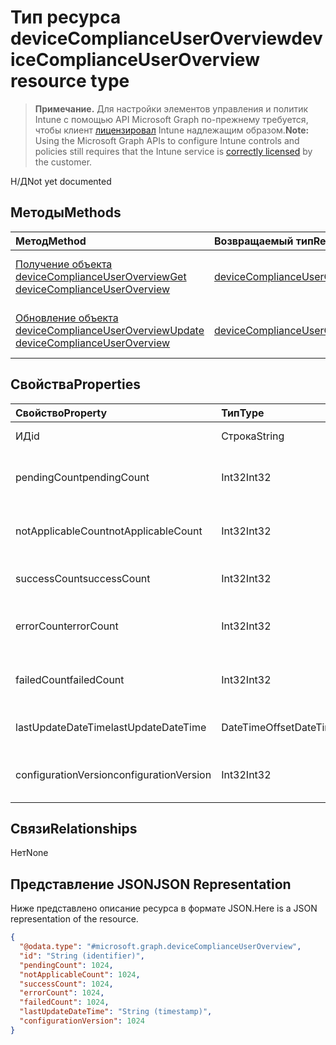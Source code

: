 # <a name="devicecomplianceuseroverview-resource-type"></a><span data-ttu-id="12331-101">Тип ресурса deviceComplianceUserOverview</span><span class="sxs-lookup"><span data-stu-id="12331-101">deviceComplianceUserOverview resource type</span></span>

> <span data-ttu-id="12331-102">**Примечание.** Для настройки элементов управления и политик Intune с помощью API Microsoft Graph по-прежнему требуется, чтобы клиент [лицензировал](https://go.microsoft.com/fwlink/?linkid=839381) Intune надлежащим образом.</span><span class="sxs-lookup"><span data-stu-id="12331-102">**Note:** Using the Microsoft Graph APIs to configure Intune controls and policies still requires that the Intune service is [correctly licensed](https://go.microsoft.com/fwlink/?linkid=839381) by the customer.</span></span>

<span data-ttu-id="12331-103">Н/Д</span><span class="sxs-lookup"><span data-stu-id="12331-103">Not yet documented</span></span>
## <a name="methods"></a><span data-ttu-id="12331-104">Методы</span><span class="sxs-lookup"><span data-stu-id="12331-104">Methods</span></span>
|<span data-ttu-id="12331-105">Метод</span><span class="sxs-lookup"><span data-stu-id="12331-105">Method</span></span>|<span data-ttu-id="12331-106">Возвращаемый тип</span><span class="sxs-lookup"><span data-stu-id="12331-106">Return Type</span></span>|<span data-ttu-id="12331-107">Описание</span><span class="sxs-lookup"><span data-stu-id="12331-107">Description</span></span>|
|:---|:---|:---|
|[<span data-ttu-id="12331-108">Получение объекта deviceComplianceUserOverview</span><span class="sxs-lookup"><span data-stu-id="12331-108">Get deviceComplianceUserOverview</span></span>](../api/intune_deviceconfig_devicecomplianceuseroverview_get.md)|[<span data-ttu-id="12331-109">deviceComplianceUserOverview</span><span class="sxs-lookup"><span data-stu-id="12331-109">deviceComplianceUserOverview</span></span>](../resources/intune_deviceconfig_devicecomplianceuseroverview.md)|<span data-ttu-id="12331-110">Чтение свойств и связей объекта [deviceComplianceUserOverview](../resources/intune_deviceconfig_devicecomplianceuseroverview.md).</span><span class="sxs-lookup"><span data-stu-id="12331-110">Read properties and relationships of the [deviceComplianceUserOverview](../resources/intune_deviceconfig_devicecomplianceuseroverview.md) object.</span></span>|
|[<span data-ttu-id="12331-111">Обновление объекта deviceComplianceUserOverview</span><span class="sxs-lookup"><span data-stu-id="12331-111">Update deviceComplianceUserOverview</span></span>](../api/intune_deviceconfig_devicecomplianceuseroverview_update.md)|[<span data-ttu-id="12331-112">deviceComplianceUserOverview</span><span class="sxs-lookup"><span data-stu-id="12331-112">deviceComplianceUserOverview</span></span>](../resources/intune_deviceconfig_devicecomplianceuseroverview.md)|<span data-ttu-id="12331-113">Обновление свойств объекта [deviceComplianceUserOverview](../resources/intune_deviceconfig_devicecomplianceuseroverview.md).</span><span class="sxs-lookup"><span data-stu-id="12331-113">Update the properties of a [deviceComplianceUserOverview](../resources/intune_deviceconfig_devicecomplianceuseroverview.md) object.</span></span>|

## <a name="properties"></a><span data-ttu-id="12331-114">Свойства</span><span class="sxs-lookup"><span data-stu-id="12331-114">Properties</span></span>
|<span data-ttu-id="12331-115">Свойство</span><span class="sxs-lookup"><span data-stu-id="12331-115">Property</span></span>|<span data-ttu-id="12331-116">Тип</span><span class="sxs-lookup"><span data-stu-id="12331-116">Type</span></span>|<span data-ttu-id="12331-117">Описание</span><span class="sxs-lookup"><span data-stu-id="12331-117">Description</span></span>|
|:---|:---|:---|
|<span data-ttu-id="12331-118">ИД</span><span class="sxs-lookup"><span data-stu-id="12331-118">id</span></span>|<span data-ttu-id="12331-119">Строка</span><span class="sxs-lookup"><span data-stu-id="12331-119">String</span></span>|<span data-ttu-id="12331-120">Ключ объекта.</span><span class="sxs-lookup"><span data-stu-id="12331-120">Key of the entity.</span></span>|
|<span data-ttu-id="12331-121">pendingCount</span><span class="sxs-lookup"><span data-stu-id="12331-121">pendingCount</span></span>|<span data-ttu-id="12331-122">Int32</span><span class="sxs-lookup"><span data-stu-id="12331-122">Int32</span></span>|<span data-ttu-id="12331-123">Количество ожидающих пользователей.</span><span class="sxs-lookup"><span data-stu-id="12331-123">Number of pending Users</span></span>|
|<span data-ttu-id="12331-124">notApplicableCount</span><span class="sxs-lookup"><span data-stu-id="12331-124">notApplicableCount</span></span>|<span data-ttu-id="12331-125">Int32</span><span class="sxs-lookup"><span data-stu-id="12331-125">Int32</span></span>|<span data-ttu-id="12331-126">Количество неприменимых пользователей</span><span class="sxs-lookup"><span data-stu-id="12331-126">Number of not applicable users.</span></span>|
|<span data-ttu-id="12331-127">successCount</span><span class="sxs-lookup"><span data-stu-id="12331-127">successCount</span></span>|<span data-ttu-id="12331-128">Int32</span><span class="sxs-lookup"><span data-stu-id="12331-128">Int32</span></span>|<span data-ttu-id="12331-129">Количество успешных пользователей.</span><span class="sxs-lookup"><span data-stu-id="12331-129">Number of succeeded Users</span></span>|
|<span data-ttu-id="12331-130">errorCount</span><span class="sxs-lookup"><span data-stu-id="12331-130">errorCount</span></span>|<span data-ttu-id="12331-131">Int32</span><span class="sxs-lookup"><span data-stu-id="12331-131">Int32</span></span>|<span data-ttu-id="12331-132">Количество пользователей с ошибками.</span><span class="sxs-lookup"><span data-stu-id="12331-132">Number of error Users</span></span>|
|<span data-ttu-id="12331-133">failedCount</span><span class="sxs-lookup"><span data-stu-id="12331-133">failedCount</span></span>|<span data-ttu-id="12331-134">Int32</span><span class="sxs-lookup"><span data-stu-id="12331-134">Int32</span></span>|<span data-ttu-id="12331-135">Количество пользователей со сбоями.</span><span class="sxs-lookup"><span data-stu-id="12331-135">Number of failed Users</span></span>|
|<span data-ttu-id="12331-136">lastUpdateDateTime</span><span class="sxs-lookup"><span data-stu-id="12331-136">lastUpdateDateTime</span></span>|<span data-ttu-id="12331-137">DateTimeOffset</span><span class="sxs-lookup"><span data-stu-id="12331-137">DateTimeOffset</span></span>|<span data-ttu-id="12331-138">Время последнего обновления.</span><span class="sxs-lookup"><span data-stu-id="12331-138">Last update time</span></span>|
|<span data-ttu-id="12331-139">configurationVersion</span><span class="sxs-lookup"><span data-stu-id="12331-139">configurationVersion</span></span>|<span data-ttu-id="12331-140">Int32</span><span class="sxs-lookup"><span data-stu-id="12331-140">Int32</span></span>|<span data-ttu-id="12331-141">Версия политики для этого обзора</span><span class="sxs-lookup"><span data-stu-id="12331-141">Version of the policy for that overview</span></span>|

## <a name="relationships"></a><span data-ttu-id="12331-142">Связи</span><span class="sxs-lookup"><span data-stu-id="12331-142">Relationships</span></span>
<span data-ttu-id="12331-143">Нет</span><span class="sxs-lookup"><span data-stu-id="12331-143">None</span></span>
## <a name="json-representation"></a><span data-ttu-id="12331-144">Представление JSON</span><span class="sxs-lookup"><span data-stu-id="12331-144">JSON Representation</span></span>
<span data-ttu-id="12331-145">Ниже представлено описание ресурса в формате JSON.</span><span class="sxs-lookup"><span data-stu-id="12331-145">Here is a JSON representation of the resource.</span></span>
<!--{
  "blockType": "resource",
  "baseType": "microsoft.graph.entity",
  "keyProperty": "id",
  "@odata.type": "microsoft.graph.deviceComplianceUserOverview"
}-->
``` json
{
  "@odata.type": "#microsoft.graph.deviceComplianceUserOverview",
  "id": "String (identifier)",
  "pendingCount": 1024,
  "notApplicableCount": 1024,
  "successCount": 1024,
  "errorCount": 1024,
  "failedCount": 1024,
  "lastUpdateDateTime": "String (timestamp)",
  "configurationVersion": 1024
}
```








